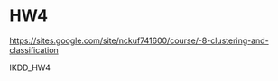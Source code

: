 HW4
===

https://sites.google.com/site/nckuf741600/course/-8-clustering-and-classification

IKDD_HW4
